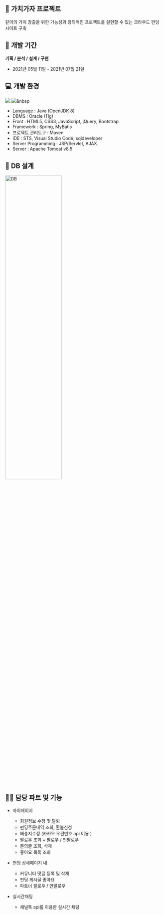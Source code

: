 ## 📌 가치가자 프로젝트

같이의 가치 창출을 위한 가능성과 창의적인 프로젝트를 실현할 수 있는 크라우드 펀딩 사이트 구축   
  


## 📅 개발 기간
**기획 /  분석 / 설계 / 구현**
* 2021년 05월 11일 - 2021년 07월 21일


## 💻 개발 환경
<img src="https://img.shields.io/badge/Python-3766AB?style=flat-square&logo=Python&logoColor=white"/></a>
<img src="https://img.shields.io/badge/Java-#007396?style=flat-square&logo=Java&logoColor=white"/></a>&nbsp


* Language : Java (OpenJDK 8)
* DBMS : Oracle (11g)
* Front : HTML5, CSS3, JavaScript, jQuery, Bootstrap
* Framework : Spring, MyBatis
* 프로젝트 관리도구 : Maven
* IDE : STS, Visual Studio Code, sqldeveloper
* Server Programming : JSP/Servlet, AJAX
* Server : Apache Tomcat v8.5

## 📂 DB 설계

<img src="https://user-images.githubusercontent.com/77923941/131135294-a8a051c4-5fa6-476b-a966-e508721e7dec.png" width="60%" height="50%" alt="DB"></img>



## 🙋‍♀️ 담당 파트 및 기능
* 마이페이지
  * 회원정보 수정 및 탈퇴
  * 펀딩주문내역 조회, 환불신청
  * 배송지수정 (카카오 우편번호 api 이용 )
  * 팔로우 조회 + 팔로우 / 언팔로우
  * 문의글 조회, 삭제
  * 좋아요 목록 조회

* 펀딩 상세페이지 내
  * 커뮤니티 댓글 등록 및 삭제
  * 펀딩 게시글 좋아요
  * 파트너 팔로우 / 언팔로우

* 실시간채팅
  * 채널톡 api를 이용한 실시간 채팅

